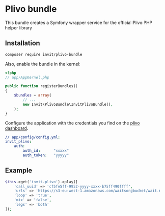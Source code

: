 # Plivo bundle

This bundle creates a Symfony wrapper service for the official Plivo PHP helper library

## Installation

```bash
composer require invit/plivo-bundle
```

Also, enable the bundle in the kernel:

``` php
<?php
// app/AppKernel.php

public function registerBundles()
{
    $bundles = array(
        // ...
        new Invit\PlivoBundle\InvitPlivoBundle(),
    );
}
```

Configure the application with the credentials you find on the [plivo dashboard](https://manage.plivo.com/dashboard/).

``` yaml
// app/config/config.yml:
invit_plivo:
    auth:
        auth_id:      "xxxxx"
        auth_token:   "yyyyy"
```

## Example

```php
$this->get('invit.plivo')->play([
    'call_uuid' => 'cf5fe5ff-9952-yyyy-xxxx-b75ff490ffff',
    'urls' => 'https://s3-eu-west-1.amazonaws.com/waitsongbucket/wait.mp3',
    'loop' => 'true',
    'mix' => 'false',
    'legs' => 'both'
]);
```
